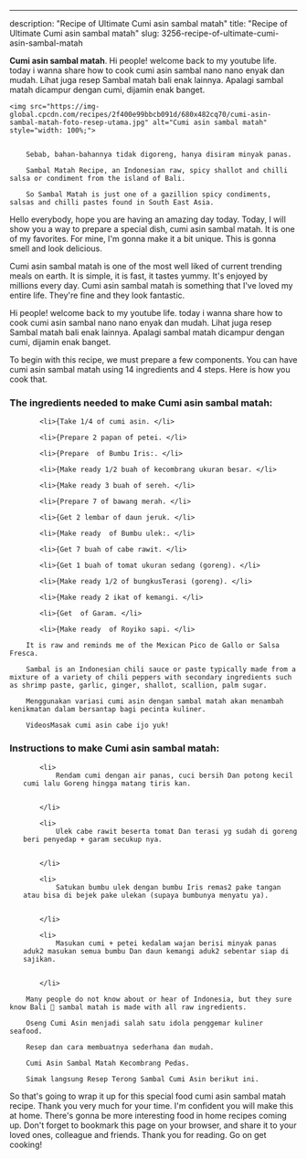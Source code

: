 ---
description: "Recipe of Ultimate Cumi asin sambal matah"
title: "Recipe of Ultimate Cumi asin sambal matah"
slug: 3256-recipe-of-ultimate-cumi-asin-sambal-matah

<p>
	<strong>Cumi asin sambal matah</strong>. 
	Hi people! welcome back to my youtube life. today i wanna share how to cook cumi asin sambal nano nano enyak dan mudah. Lihat juga resep Sambal matah bali enak lainnya. Apalagi sambal matah dicampur dengan cumi, dijamin enak banget.
</p>
<p>
	
	<img src="https://img-global.cpcdn.com/recipes/2f400e99bbcb091d/680x482cq70/cumi-asin-sambal-matah-foto-resep-utama.jpg" alt="Cumi asin sambal matah" style="width: 100%;">
	
	
		Sebab, bahan-bahannya tidak digoreng, hanya disiram minyak panas.
	
		Sambal Matah Recipe, an Indonesian raw, spicy shallot and chilli salsa or condiment from the island of Bali.
	
		So Sambal Matah is just one of a gazillion spicy condiments, salsas and chilli pastes found in South East Asia.
	
</p>
<p>
	Hello everybody, hope you are having an amazing day today. Today, I will show you a way to prepare a special dish, cumi asin sambal matah. It is one of my favorites. For mine, I'm gonna make it a bit unique. This is gonna smell and look delicious.
</p>
	
<p>
	Cumi asin sambal matah is one of the most well liked of current trending meals on earth. It is simple, it is fast, it tastes yummy. It's enjoyed by millions every day. Cumi asin sambal matah is something that I've loved my entire life. They're fine and they look fantastic.
</p>
<p>
	Hi people! welcome back to my youtube life. today i wanna share how to cook cumi asin sambal nano nano enyak dan mudah. Lihat juga resep Sambal matah bali enak lainnya. Apalagi sambal matah dicampur dengan cumi, dijamin enak banget.
</p>

<p>
To begin with this recipe, we must prepare a few components. You can have cumi asin sambal matah using 14 ingredients and 4 steps. Here is how you cook that.
</p>

<h3>The ingredients needed to make Cumi asin sambal matah:</h3>

<ol>
	
		<li>{Take 1/4 of cumi asin. </li>
	
		<li>{Prepare 2 papan of petei. </li>
	
		<li>{Prepare  of Bumbu Iris:. </li>
	
		<li>{Make ready 1/2 buah of kecombrang ukuran besar. </li>
	
		<li>{Make ready 3 buah of sereh. </li>
	
		<li>{Prepare 7 of bawang merah. </li>
	
		<li>{Get 2 lembar of daun jeruk. </li>
	
		<li>{Make ready  of Bumbu ulek:. </li>
	
		<li>{Get 7 buah of cabe rawit. </li>
	
		<li>{Get 1 buah of tomat ukuran sedang (goreng). </li>
	
		<li>{Make ready 1/2 of bungkusTerasi (goreng). </li>
	
		<li>{Make ready 2 ikat of kemangi. </li>
	
		<li>{Get  of Garam. </li>
	
		<li>{Make ready  of Royiko sapi. </li>
	
</ol>
<p>
	
		It is raw and reminds me of the Mexican Pico de Gallo or Salsa Fresca.
	
		Sambal is an Indonesian chili sauce or paste typically made from a mixture of a variety of chili peppers with secondary ingredients such as shrimp paste, garlic, ginger, shallot, scallion, palm sugar.
	
		Menggunakan variasi cumi asin dengan sambal matah akan menambah kenikmatan dalam bersantap bagi pecinta kuliner.
	
		VideosMasak cumi asin cabe ijo yuk!
	
</p>

<h3>Instructions to make Cumi asin sambal matah:</h3>

<ol>
	
		<li>
			Rendam cumi dengan air panas, cuci bersih Dan potong kecil cumi lalu Goreng hingga matang tiris kan.
			
			
		</li>
	
		<li>
			Ulek cabe rawit beserta tomat Dan terasi yg sudah di goreng beri penyedap + garam secukup nya.
			
			
		</li>
	
		<li>
			Satukan bumbu ulek dengan bumbu Iris remas2 pake tangan atau bisa di bejek pake ulekan (supaya bumbunya menyatu ya).
			
			
		</li>
	
		<li>
			Masukan cumi + petei kedalam wajan berisi minyak panas aduk2 masukan semua bumbu Dan daun kemangi aduk2 sebentar siap di sajikan.
			
			
		</li>
	
</ol>

<p>
	
		Many people do not know about or hear of Indonesia, but they sure know Bali 🙂 sambal matah is made with all raw ingredients.
	
		Oseng Cumi Asin menjadi salah satu idola penggemar kuliner seafood.
	
		Resep dan cara membuatnya sederhana dan mudah.
	
		Cumi Asin Sambal Matah Kecombrang Pedas.
	
		Simak langsung Resep Terong Sambal Cumi Asin berikut ini.
	
</p>

<p>
	So that's going to wrap it up for this special food cumi asin sambal matah recipe. Thank you very much for your time. I'm confident you will make this at home. There's gonna be more interesting food in home recipes coming up. Don't forget to bookmark this page on your browser, and share it to your loved ones, colleague and friends. Thank you for reading. Go on get cooking!
</p>
